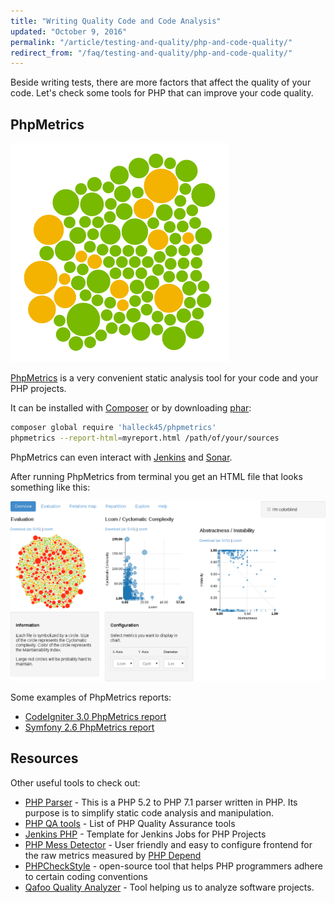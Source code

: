 ```yaml
---
title: "Writing Quality Code and Code Analysis"
updated: "October 9, 2016"
permalink: "/article/testing-and-quality/php-and-code-quality/"
redirect_from: "/faq/testing-and-quality/php-and-code-quality/"
---
```


Beside writing tests, there are more factors that affect the quality of your
code. Let's check some tools for PHP that can improve your code quality.

## PhpMetrics

![PhpMetrics](/images/quality/phpmetrics.png "PhpMetrics")

[PhpMetrics][phpmetrics] is a very convenient static analysis tool for your
code and your PHP projects.

It can be installed with [Composer][composer] or by downloading [phar][phar]:

```bash
composer global require 'halleck45/phpmetrics'
phpmetrics --report-html=myreport.html /path/of/your/sources
```

PhpMetrics can even interact with [Jenkins][Jenkins] and [Sonar][sonar].

After running PhpMetrics from terminal you get an HTML file that looks
something like this:

![PhpMetrics Report](/images/quality/phpmetrics_2.png "PhpMetrics Report")

Some examples of PhpMetrics reports:

* [CodeIgniter 3.0 PhpMetrics report](http://bl.ocks.org/peterkokot/raw/c5b4da6935d9a8684248/)
* [Symfony 2.6 PhpMetrics report](http://bl.ocks.org/peterkokot/raw/d43726688595f112a419/)

## Resources

Other useful tools to check out:

* [PHP Parser][phpparser] - This is a PHP 5.2 to PHP 7.1 parser written in PHP. Its purpose is to simplify static code analysis and manipulation.
* [PHP QA tools][phpqatools] - List of PHP Quality Assurance tools
* [Jenkins PHP][jenkinsphp] - Template for Jenkins Jobs for PHP Projects
* [PHP Mess Detector][phpmd] - User friendly and easy to configure frontend for the raw metrics measured by [PHP Depend][phpdepend]
* [PHPCheckStyle][phpcheckstyle] - open-source tool that helps PHP programmers adhere to certain coding conventions
* [Qafoo Quality Analyzer](https://github.com/Qafoo/QualityAnalyzer) - Tool helping us to analyze software projects.

[phpparser]: https://github.com/nikic/PHP-Parser
[phpmetrics]: http://phpmetrics.org
[phar]: https://github.com/Halleck45/PhpMetrics/raw/master/build/phpmetrics.phar
[jenkins]: http://jenkins-ci.org/
[sonar]: http://www.sonarqube.org
[phpqatools]: http://phpqatools.org/
[jenkinsphp]: http://jenkins-php.org/
[phpmd]: http://phpmd.org/
[phpdepend]: http://pdepend.org/
[phpcheckstyle]: https://phpcheckstyle.github.io/
[composer]: https://getcomposer.org/
